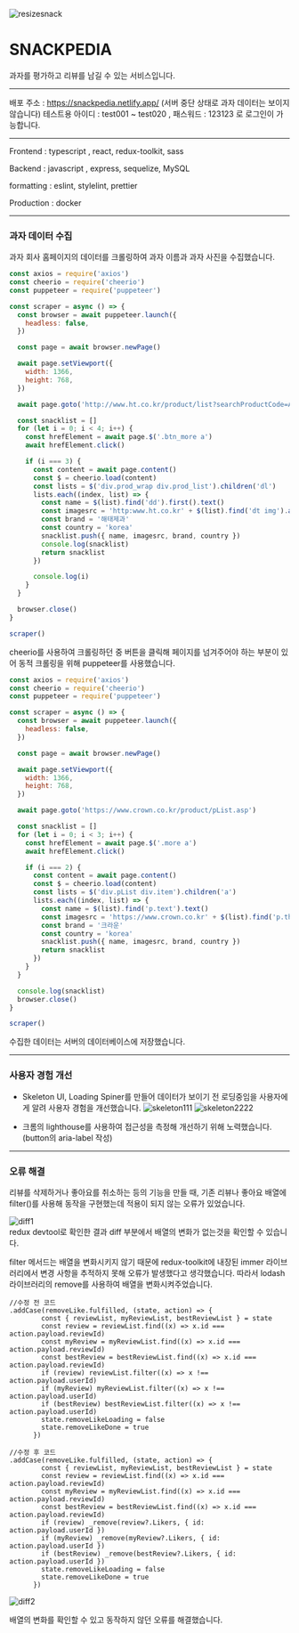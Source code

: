 
![resizesnack](https://user-images.githubusercontent.com/80376561/194862640-a22a22dc-94c7-4bf8-849f-7f081b8ba481.png)


# SNACKPEDIA   

과자를 평가하고 리뷰를 남길 수 있는 서비스입니다. 

---
배포 주소 : https://snackpedia.netlify.app/   (서버 중단 상태로 과자 데이터는 보이지 않습니다)
테스트용 아이디 : test001 ~ test020 , 패스워드 : 123123 로 로그인이 가능합니다. 

--- 

Frontend : typescript , react, redux-toolkit, sass

Backend : javascript , express, sequelize, MySQL

formatting : eslint, stylelint, prettier

Production : docker

---
### 과자 데이터 수집

과자 회사 홈페이지의 데이터를 크롤링하여 과자 이름과 과자 사진을 수집했습니다.


```jsx
const axios = require('axios')
const cheerio = require('cheerio')
const puppeteer = require('puppeteer')

const scraper = async () => {
  const browser = await puppeteer.launch({
    headless: false,
  })

  const page = await browser.newPage()

  await page.setViewport({
    width: 1366,
    height: 768,
  })

  await page.goto('http://www.ht.co.kr/product/list?searchProductCode=A00000')

  const snacklist = []
  for (let i = 0; i < 4; i++) {
    const hrefElement = await page.$('.btn_more a')
    await hrefElement.click()

    if (i === 3) {
      const content = await page.content()
      const $ = cheerio.load(content)
      const lists = $('div.prod_wrap div.prod_list').children('dl')
      lists.each((index, list) => {
        const name = $(list).find('dd').first().text()
        const imagesrc = 'http:www.ht.co.kr' + $(list).find('dt img').attr('src')
        const brand = '해태제과'
        const country = 'korea'
        snacklist.push({ name, imagesrc, brand, country })
        console.log(snacklist)
        return snacklist
      })

      console.log(i)
    }
  }

  browser.close()
}

scraper()
```

cheerio를 사용하여 크롤링하던 중 버튼을 클릭해 페이지를 넘겨주어야 하는 부분이 있어 동적 크롤링을 위해 puppeteer를 사용했습니다. 

```jsx
const axios = require('axios')
const cheerio = require('cheerio')
const puppeteer = require('puppeteer')

const scraper = async () => {
  const browser = await puppeteer.launch({
    headless: false,
  })

  const page = await browser.newPage()

  await page.setViewport({
    width: 1366,
    height: 768,
  })

  await page.goto('https://www.crown.co.kr/product/pList.asp')

  const snacklist = []
  for (let i = 0; i < 3; i++) {
    const hrefElement = await page.$('.more a')
    await hrefElement.click()

    if (i === 2) {
      const content = await page.content()
      const $ = cheerio.load(content)
      const lists = $('div.pList div.item').children('a')
      lists.each((index, list) => {
        const name = $(list).find('p.text').text()
        const imagesrc = 'https://www.crown.co.kr' + $(list).find('p.thumb img').attr('src')
        const brand = '크라운'
        const country = 'korea'
        snacklist.push({ name, imagesrc, brand, country })
        return snacklist
      })
    }
  }

  console.log(snacklist)
  browser.close()
}

scraper()
```

수집한 데이터는 서버의 데이터베이스에 저장했습니다.


---

### 사용자 경험 개선


- Skeleton UI, Loading Spiner를 만들어 데이터가 보이기 전 로딩중임을 사용자에게 알려 사용자 경험을 개선했습니다.
![skeleton111](https://user-images.githubusercontent.com/80376561/194859874-50f4423e-cb0c-4597-acdb-543d9d77e80a.gif)
![skeleton2222](https://user-images.githubusercontent.com/80376561/194859885-373b33b5-1b11-4604-b6d3-666c9b8d59e6.gif)

- 크롬의 lighthouse를 사용하여 접근성을 측정해 개선하기 위해 노력했습니다. (button의 aria-label 작성)

---

### 오류 해결

리뷰를 삭제하거나 좋아요를 취소하는 등의 기능을 만들 때, 기존 리뷰나 좋아요 배열에 filter()를 사용해 동작을 구현했는데 적용이 되지 않는 오류가 있었습니다.

![diff1](https://user-images.githubusercontent.com/80376561/197663785-2fabcd47-b119-4dee-83f9-dc1087b84c7e.png)   
redux devtool로 확인한 결과 diff 부분에서 배열의 변화가 없는것을 확인할 수 있습니다.

filter 메서드는 배열을 변화시키지 않기 때문에 redux-toolkit에 내장된 immer 라이브러리에서 변경 사항을 추적하지 못해 오류가 발생했다고 생각했습니다.
따라서 lodash 라이브러리의 remove를 사용하여 배열을 변화시켜주었습니다.


```tsx
//수정 전 코드
.addCase(removeLike.fulfilled, (state, action) => {
        const { reviewList, myReviewList, bestReviewList } = state
        const review = reviewList.find((x) => x.id === action.payload.reviewId)
        const myReview = myReviewList.find((x) => x.id === action.payload.reviewId)
        const bestReview = bestReviewList.find((x) => x.id === action.payload.reviewId)
        if (review) reviewList.filter((x) => x !== action.payload.userId)
        if (myReview) myReviewList.filter((x) => x !== action.payload.userId)
        if (bestReview) bestReviewList.filter((x) => x !== action.payload.userId)
        state.removeLikeLoading = false
        state.removeLikeDone = true
      })
```

```tsx
//수정 후 코드
.addCase(removeLike.fulfilled, (state, action) => {
        const { reviewList, myReviewList, bestReviewList } = state
        const review = reviewList.find((x) => x.id === action.payload.reviewId)
        const myReview = myReviewList.find((x) => x.id === action.payload.reviewId)
        const bestReview = bestReviewList.find((x) => x.id === action.payload.reviewId)
        if (review) _remove(review?.Likers, { id: action.payload.userId })
        if (myReview) _remove(myReview?.Likers, { id: action.payload.userId })
        if (bestReview) _remove(bestReview?.Likers, { id: action.payload.userId })
        state.removeLikeLoading = false
        state.removeLikeDone = true
      })
```

 
![diff2](https://user-images.githubusercontent.com/80376561/197664601-c98f3535-9059-4785-bc9f-dcc28fbf233d.png)   

배열의 변화를 확인할 수 있고 동작하지 않던 오류를 해결했습니다. 
